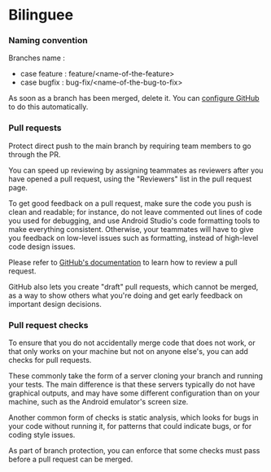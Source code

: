 # Bilinguee

### Naming convention
Branches name : 
  - case feature : feature/\<name-of-the-feature\>
  - case bugfix : bug-fix/\<name-of-the-bug-to-fix\>
  
As soon as a branch has been merged, delete it. You can [configure GitHub](https://docs.github.com/en/github/administering-a-repository/managing-the-automatic-deletion-of-branches) to do this automatically. 
  
### Pull requests
Protect direct push to the main branch by requiring team members to go through the PR.

You can speed up reviewing by assigning teammates as reviewers after you have opened a pull request, using the "Reviewers" list in the pull request page.

To get good feedback on a pull request, make sure the code you push is clean and readable; for instance, do not leave commented out lines of code you used for debugging, and use Android Studio's code formatting tools to make everything consistent. Otherwise, your teammates will have to give you feedback on low-level issues such as formatting, instead of high-level code design issues.

Please refer to [GitHub's documentation](https://docs.github.com/en/github/collaborating-with-issues-and-pull-requests/reviewing-proposed-changes-in-a-pull-request) to learn how to review a pull request.

GitHub also lets you create "draft" pull requests, which cannot be merged, as a way to show others what you're doing and get early feedback on important design decisions.

### Pull request checks

To ensure that you do not accidentally merge code that does not work, or that only works on your machine but not on anyone else's, you can add checks for pull requests.

These commonly take the form of a server cloning your branch and running your tests.
The main difference is that these servers typically do not have graphical outputs, and may have some different configuration than on your machine, such as the Android emulator's screen size.

Another common form of checks is static analysis, which looks for bugs in your code without running it, for patterns that could indicate bugs, or for coding style issues.

As part of branch protection, you can enforce that some checks must pass before a pull request can be merged.
